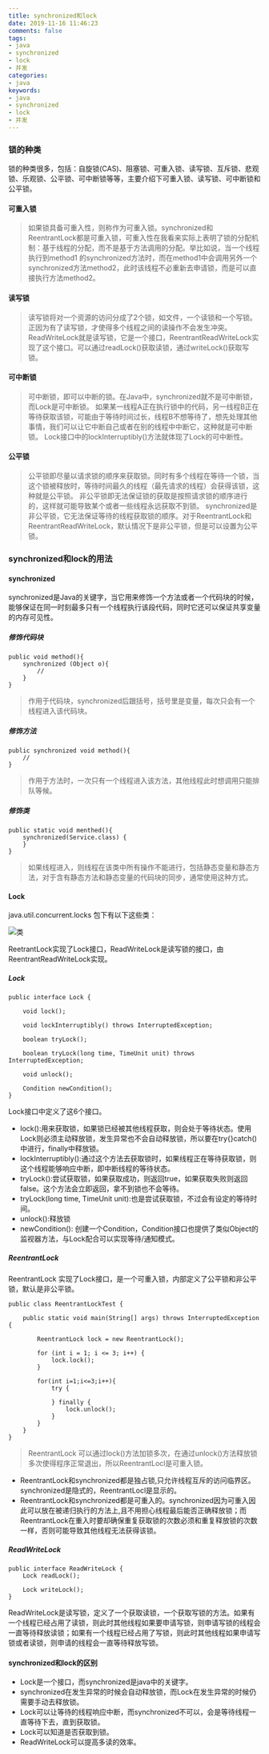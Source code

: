 ```yaml
---
title: synchronized和lock
date: 2019-11-16 11:46:23
comments: false
tags: 
- java
- synchronized
- lock
- 并发
categories: 
- java
keywords: 
- java
- synchronized
- lock
- 并发
---
```


### 锁的种类

锁的种类很多，包括：自旋锁(CAS)、阻塞锁、可重入锁、读写锁、互斥锁、悲观锁、乐观锁、公平锁、可中断锁等等，主要介绍下可重入锁、读写锁、可中断锁和公平锁。

#### 可重入锁

> 如果锁具备可重入性，则称作为可重入锁。synchronized和ReentrantLock都是可重入锁，可重入性在我看来实际上表明了锁的分配机制：基于线程的分配，而不是基于方法调用的分配。举比如说，当一个线程执行到method1 的synchronized方法时，而在method1中会调用另外一个synchronized方法method2，此时该线程不必重新去申请锁，而是可以直接执行方法method2。

#### 读写锁

> 读写锁将对一个资源的访问分成了2个锁，如文件，一个读锁和一个写锁。正因为有了读写锁，才使得多个线程之间的读操作不会发生冲突。ReadWriteLock就是读写锁，它是一个接口，ReentrantReadWriteLock实现了这个接口。可以通过readLock()获取读锁，通过writeLock()获取写锁。

#### 可中断锁

> 可中断锁，即可以中断的锁。在Java中，synchronized就不是可中断锁，而Lock是可中断锁。
> 如果某一线程A正在执行锁中的代码，另一线程B正在等待获取该锁，可能由于等待时间过长，线程B不想等待了，想先处理其他事情，我们可以让它中断自己或者在别的线程中中断它，这种就是可中断锁。
> Lock接口中的lockInterruptibly()方法就体现了Lock的可中断性。

#### 公平锁

> 公平锁即尽量以请求锁的顺序来获取锁。同时有多个线程在等待一个锁，当这个锁被释放时，等待时间最久的线程（最先请求的线程）会获得该锁，这种就是公平锁。
> 非公平锁即无法保证锁的获取是按照请求锁的顺序进行的，这样就可能导致某个或者一些线程永远获取不到锁。
> synchronized是非公平锁，它无法保证等待的线程获取锁的顺序。对于ReentrantLock和ReentrantReadWriteLock，默认情况下是非公平锁，但是可以设置为公平锁。

### synchronized和lock的用法

#### synchronized

synchronized是Java的关键字，当它用来修饰一个方法或者一个代码块的时候，能够保证在同一时刻最多只有一个线程执行该段代码，同时它还可以保证共享变量的内存可见性。

##### 修饰代码块

```
public void method(){
    synchronized (Object o){
        //
    }
}
```
> 作用于代码块，synchronized后跟括号，括号里是变量，每次只会有一个线程进入该代码块。

##### 修饰方法

```
public synchronized void method(){
    //
}
```

> 作用于方法时，一次只有一个线程进入该方法，其他线程此时想调用只能排队等候。

##### 修饰类

```
public static void menthed(){
    synchronized(Service.class) {
    }
}
```

> 如果线程进入，则线程在该类中所有操作不能进行，包括静态变量和静态方法，对于含有静态方法和静态变量的代码块的同步，通常使用这种方式。

#### Lock

java.util.concurrent.locks 包下有以下这些类：

![类](../../../uploads/javasource/lock.jpeg)

ReetrantLock实现了Lock接口，ReadWriteLock是读写锁的接口，由ReentrantReadWriteLock实现。

##### Lock

```
public interface Lock {

    void lock();

    void lockInterruptibly() throws InterruptedException;

    boolean tryLock();

    boolean tryLock(long time, TimeUnit unit) throws InterruptedException;

    void unlock();

    Condition newCondition();
}
```

Lock接口中定义了这6个接口。

- lock():用来获取锁，如果锁已经被其他线程获取，则会处于等待状态。使用Lock则必须主动释放锁，发生异常也不会自动释放锁，所以要在try{}catch()中进行，finally中释放锁。
- lockInterruptibly():通过这个方法去获取锁时，如果线程正在等待获取锁，则这个线程能够响应中断，即中断线程的等待状态。
- tryLock():尝试获取锁，如果获取成功，则返回true，如果获取失败则返回false。这个方法会立即返回，拿不到锁也不会等待。
- tryLock(long time, TimeUnit unit):也是尝试获取锁，不过会有设定的等待时间。
- unlock():释放锁
- newCondition(): 创建一个Condition，Condition接口也提供了类似Object的监视器方法，与Lock配合可以实现等待/通知模式。

##### ReentrantLock

ReentrantLock 实现了Lock接口，是一个可重入锁，内部定义了公平锁和非公平锁，默认是非公平锁。

```
public class ReentrantLockTest {

    public static void main(String[] args) throws InterruptedException {

        ReentrantLock lock = new ReentrantLock();

        for (int i = 1; i <= 3; i++) {
            lock.lock();
        }

        for(int i=1;i<=3;i++){
            try {

            } finally {
                lock.unlock();
            }
        }
    }
}
```

> ReentrantLock 可以通过lock()方法加锁多次，在通过unlock()方法释放锁多次使得程序正常退出，所以ReentrantLocl是可重入锁。

- ReentrantLock和synchronized都是独占锁,只允许线程互斥的访问临界区。synchronized是隐式的，ReentrantLocl是显示的。
- ReentrantLock和synchronized都是可重入的。synchronized因为可重入因此可以放在被递归执行的方法上,且不用担心线程最后能否正确释放锁；而ReentrantLock在重入时要却确保重复获取锁的次数必须和重复释放锁的次数一样，否则可能导致其他线程无法获得该锁。

##### ReadWriteLock

```
public interface ReadWriteLock {
    Lock readLock();

    Lock writeLock();
}
```

ReadWriteLock是读写锁，定义了一个获取读锁，一个获取写锁的方法。如果有一个线程已经占用了读锁，则此时其他线程如果要申请写锁，则申请写锁的线程会一直等待释放读锁；如果有一个线程已经占用了写锁，则此时其他线程如果申请写锁或者读锁，则申请的线程会一直等待释放写锁。

#### synchronized和lock的区别

- Lock是一个接口，而synchronized是java中的关键字。
- synchronized在发生异常的时候会自动释放锁，而Lock在发生异常的时候仍需要手动去释放锁。
- Lock可以让等待的线程响应中断，而synchronized不可以，会是等待线程一直等待下去，直到获取锁。
- Lock可以知道是否获取到锁。
- ReadWriteLock可以提高多读的效率。









